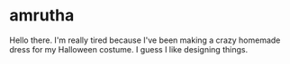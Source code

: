 # amrutha
Hello there. I'm really tired because I've been making a crazy homemade dress for my Halloween costume. I guess I like designing things.
